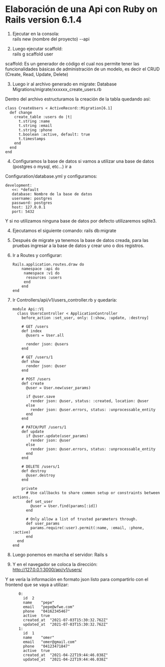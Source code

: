 # Elaboración de una Api con Ruby on Rails version 6.1.4
1. Ejecutar en la consola:  
rails new (nombre del proyecto) --api

2. Luego ejecutar scaffold:   
rails g scaffold user 

scaffold: Es un generador de código el cual nos permite tener las funcionalidades básicas de administración de un modelo, es decir el CRUD (Create, Read, Update, Delete)

3. Luego ir al archivo generado en migrate:
Database Migrations/migrate/xxxxxx_create_users.rb

Dentro del archivo estructuramos la creación de la tabla quedando así:

    class CreateUsers < ActiveRecord::Migration[6.1]
      def change
        create_table :users do |t|
          t.string :name
          t.string :email
          t.string :phone
          t.boolean :active, default: true
          t.timestamps
        end
      end
    end


4. Configuramos la base de datos
si vamos a utilizar una base de datos (postgres o mysql, etc...) ir a

Configuration/database.yml y configuramos:

    development:
       <<: *default
       database: Nombre de la base de datos
       username: postgres
       password: postgres
       host: 127.0.0.1
       port: 5432    
      
      
Y si no utilizamos ninguna base de datos por defecto utilizaremos sqlite3.

4. Ejecutamos el siguiente comando:
rails db:migrate

5. Después de migrate ya tenemos la base de datos creada, para las pruebas ingresar a la base de datos y crear uno o dos registros.

6. Ir a Routes y configurar:

       Rails.application.routes.draw do
           namespace :api do
            namespace :v1 do
             resources :users
            end
           end
       end
       
 7. Ir Controllers/api/v1/users_controller.rb y quedaría:

        module Api::V1
          class UsersController < ApplicationController
            before_action :set_user, only: [:show, :update, :destroy]

            # GET /users
            def index
              @users = User.all

              render json: @users
            end

            # GET /users/1
            def show
              render json: @user
            end

            # POST /users
            def create
              @user = User.new(user_params)

              if @user.save
                render json: @user, status: :created, location: @user
              else
                render json: @user.errors, status: :unprocessable_entity
              end
            end

            # PATCH/PUT /users/1
            def update
              if @user.update(user_params)
                render json: @user
              else
                render json: @user.errors, status: :unprocessable_entity
              end
            end

            # DELETE /users/1
            def destroy
              @user.destroy
            end

            private
              # Use callbacks to share common setup or constraints between actions.
              def set_user
                @user = User.find(params[:id])
              end

              # Only allow a list of trusted parameters through.
              def user_params
                params.require(:user).permit(:name, :email, :phone, :active)
              end
          end
        end


8. Luego ponemos en marcha el servidor:
Rails s

9. Y en el navegador se coloca la dirección:
http://127.0.0.1:3000/api/v1/users/

Y se vería la información en formato json listo para compartirlo con el frontend que se vaya a utilizar:
	
          0:	
            id	2
            name	"pepe"
            email	"pepe@wfwe.com"
            phone	"04162345467"
            active	true
            created_at	"2021-07-03T15:30:32.762Z"
            updated_at	"2021-07-03T15:30:32.762Z"
          1:
            id	1
            name	"omer"
            email	"omer@gmail.com"
            phone	"04123471847"
            active	true
            created_at	"2021-04-22T19:44:46.038Z"
            updated_at	"2021-04-22T19:44:46.038Z"

